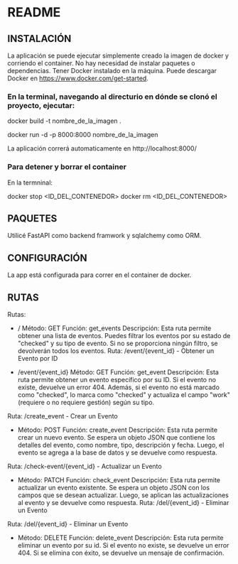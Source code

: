 # README

## INSTALACIÓN
La aplicación se puede ejecutar simplemente creado la imagen de docker y corriendo el container. 
No hay necesidad de instalar paquetes o dependencias. 
Tener Docker instalado en la máquina. Puede descargar Docker en https://www.docker.com/get-started.

### En la terminal, navegando al directurio en dónde se clonó el proyecto, ejecutar:

docker build -t nombre_de_la_imagen .

docker run -d -p 8000:8000 nombre_de_la_imagen


La aplicación correrá automaticamente en http://localhost:8000/


### Para detener y borrar el container

En la termninal:

docker stop <ID_DEL_CONTENEDOR>
docker rm <ID_DEL_CONTENEDOR>



## PAQUETES
Utilicé FastAPI como backend framwork y sqlalchemy como ORM.


## CONFIGURACIÓN
La app está configurada para correr en el container de docker.


## RUTAS
Rutas:

* / Método: GET
Función: get_events
Descripción: Esta ruta permite obtener una lista de eventos. Puedes filtrar los eventos por su estado de "checked" y su tipo de evento. Si no se proporciona ningún filtro, se devolverán todos los eventos.
Ruta: /event/{event_id} - Obtener un Evento por ID

* /event/{event_id} Método: GET
Función: get_event
Descripción: Esta ruta permite obtener un evento específico por su ID. Si el evento no existe, devuelve un error 404. Además, si el evento no está marcado como "checked", lo marca como "checked" y actualiza el campo "work" (requiere o no requiere gestión) según su tipo.


Ruta: /create_event - Crear un Evento
* Método: POST
Función: create_event
Descripción: Esta ruta permite crear un nuevo evento. Se espera un objeto JSON que contiene los detalles del evento, como nombre, tipo, descripción y fecha. Luego, el evento se agrega a la base de datos y se devuelve como respuesta.


Ruta: /check-event/{event_id} - Actualizar un Evento
* Método: PATCH
Función: check_event
Descripción: Esta ruta permite actualizar un evento existente. Se espera un objeto JSON con los campos que se desean actualizar. Luego, se aplican las actualizaciones al evento y se devuelve como respuesta.
Ruta: /del/{event_id} - Eliminar un Evento


Ruta: /del/{event_id} - Eliminar un Evento
* Método: DELETE
Función: delete_event
Descripción: Esta ruta permite eliminar un evento por su id. Si el evento no existe, se devuelve un error 404. Si se elimina con éxito, se devuelve un mensaje de confirmación.
